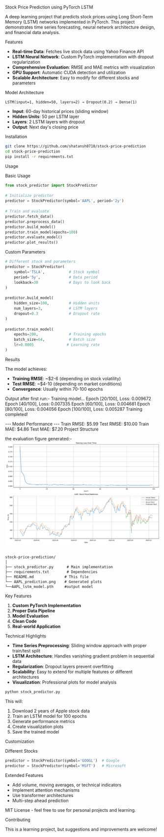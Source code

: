 Stock Price Prediction using PyTorch LSTM

A deep learning project that predicts stock prices using Long Short-Term Memory (LSTM) networks implemented in PyTorch. This project demonstrates time series forecasting, neural network architecture design, and financial data analysis.

 Features

- **Real-time Data**: Fetches live stock data using Yahoo Finance API
- **LSTM Neural Network**: Custom PyTorch implementation with dropout regularization
- **Comprehensive Evaluation**: RMSE and MAE metrics with visualization
- **GPU Support**: Automatic CUDA detection and utilization
- **Scalable Architecture**: Easy to modify for different stocks and parameters

Model Architecture

```
LSTM(input=1, hidden=50, layers=2) → Dropout(0.2) → Dense(1)
```

- **Input**: 60-day historical prices (sliding window)
- **Hidden Units**: 50 per LSTM layer
- **Layers**: 2 LSTM layers with dropout
- **Output**: Next day's closing price

Installation

```bash
git clone https://github.com/shatansh0710/stock-price-prediction
cd stock-price-prediction
pip install -r requirements.txt
```

Usage

Basic Usage
```python
from stock_predictor import StockPredictor

# Initialize predictor
predictor = StockPredictor(symbol='AAPL', period='2y')

# Train and evaluate
predictor.fetch_data()
predictor.preprocess_data()
predictor.build_model()
predictor.train_model(epochs=100)
predictor.evaluate_model()
predictor.plot_results()
```

Custom Parameters
```python
# Different stock and parameters
predictor = StockPredictor(
    symbol='TSLA',           # Stock symbol
    period='5y',             # Data period
    lookback=30              # Days to look back
)

predictor.build_model(
    hidden_size=100,         # Hidden units
    num_layers=3,            # LSTM layers
    dropout=0.3              # Dropout rate
)

predictor.train_model(
    epochs=200,              # Training epochs
    batch_size=64,           # Batch size
    lr=0.0005               # Learning rate
)
```

Results

The model achieves:
- **Training RMSE**: ~$2-6 (depending on stock volatility)
- **Test RMSE**: ~$4-10 (depending on market conditions)
- **Convergence**: Usually within 70-100 epochs

Output after first run:-
Training model...
Epoch [20/100], Loss: 0.009672
Epoch [40/100], Loss: 0.007335
Epoch [60/100], Loss: 0.004681
Epoch [80/100], Loss: 0.004056
Epoch [100/100], Loss: 0.005287
Training completed!

--- Model Performance ---
Train RMSE: $5.99
Test RMSE: $10.00
Train MAE: $4.86
Test MAE: $7.20
Project Structure

the evaluation figure generated:-
![AAPL Stock Price Prediction](AAPL_prediction.png)
```

stock-price-prediction/
│
├── stock_predictor.py      # Main implementation
├── requirements.txt        # Dependencies
├── README.md              # This file
└── AAPL_prediction.png    # Generated plots
└──AAPL_lstm_model.pth     #output model
```

Key Features

1. **Custom PyTorch Implementation**
2. **Proper Data Pipeline**
3. **Model Evaluation**
4. **Clean Code**
5. **Real-world Application**

Technical Highlights

- **Time Series Preprocessing**: Sliding window approach with proper train/test split
- **LSTM Architecture**: Handles vanishing gradient problem in sequential data
- **Regularization**: Dropout layers prevent overfitting
- **Scalability**: Easy to extend for multiple features or different architectures
- **Visualization**: Professional plots for model analysis


```bash
python stock_predictor.py
```

This will:
1. Download 2 years of Apple stock data
2. Train an LSTM model for 100 epochs
3. Generate performance metrics
4. Create visualization plots
5. Save the trained model

Customization

Different Stocks
```python
predictor = StockPredictor(symbol='GOOGL')  # Google
predictor = StockPredictor(symbol='MSFT')   # Microsoft
```

Extended Features
- Add volume, moving averages, or technical indicators
- Implement attention mechanisms
- Use transformer architectures
- Multi-step ahead prediction


MIT License - feel free to use for personal projects and learning.

Contributing

This is a learning project, but suggestions and improvements are welcome!

